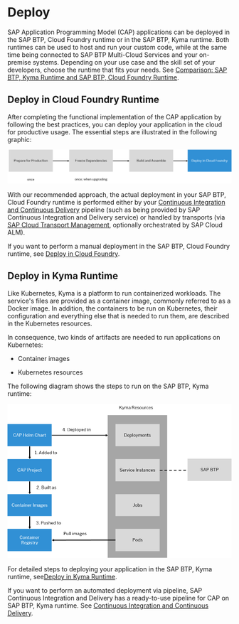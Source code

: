 <!-- loio45d5acf602064061843da43f0b800e1e -->

# Deploy

SAP Application Programming Model \(CAP\) applications can be deployed in the SAP BTP, Cloud Foundry runtime or in the SAP BTP, Kyma runtime. Both runtimes can be used to host and run your custom code, while at the same time being connected to SAP BTP Multi-Cloud Services and your on-premise systems. Depending on your use case and the skill set of your developers, choose the runtime that fits your needs. See [Comparison: SAP BTP, Kyma Runtime and SAP BTP, Cloud Foundry Runtime](https://help.sap.com/docs/btp/comparison-kyma-runtime-and-cloud-foundry-runtime/runtime-comparison?version=Cloud).



<a name="loio45d5acf602064061843da43f0b800e1e__section_k1z_rrv_czb"/>

## Deploy in Cloud Foundry Runtime

After completing the functional implementation of the CAP application by following the best practices, you can deploy your application in the cloud for productive usage. The essential steps are illustrated in the following graphic:

![](images/Deploy_a_CAP_Application_in_Cloud_Foundry_Runtime_50243ce.png)

With our recommended approach, the actual deployment in your SAP BTP, Cloud Foundry runtime is performed either by your [Continuous Integration and Continuous Delivery](continuous-integration-and-continuous-delivery-d973132.md) pipeline \(such as being provided by SAP Continuous Integration and Delivery service\) or handled by transports \(via [SAP Cloud Transport Management](https://help.sap.com/docs/cloud-transport-management?version=Cloud), optionally orchestrated by SAP Cloud ALM\).

If you want to perform a manual deployment in the SAP BTP, Cloud Foundry runtime, see [Deploy in Cloud Foundry](https://cap.cloud.sap/docs/guides/deployment/to-cf).



<a name="loio45d5acf602064061843da43f0b800e1e__section_knx_xrv_czb"/>

## Deploy in Kyma Runtime

Like Kubernetes, Kyma is a platform to run containerized workloads. The service's files are provided as a container image, commonly referred to as a Docker image. In addition, the containers to be run on Kubernetes, their configuration and everything else that is needed to run them, are described in the Kubernetes resources.

In consequence, two kinds of artifacts are needed to run applications on Kubernetes:

-   Container images

-   Kubernetes resources


The following diagram shows the steps to run on the SAP BTP, Kyma runtime:

![](images/Deploy_a_CAP_Application_in_the_Kyma_Runtime_d3a3414.png)

For detailed steps to deploying your application in the SAP BTP, Kyma runtime, see[Deploy in Kyma Runtime](https://cap.cloud.sap/docs/guides/deployment/deploy-to-kyma).

If you want to perform an automated deployment via pipeline, SAP Continuous Integration and Delivery has a ready-to-use pipeline for CAP on SAP BTP, Kyma runtime. See [Continuous Integration and Continuous Delivery](continuous-integration-and-continuous-delivery-d973132.md).

